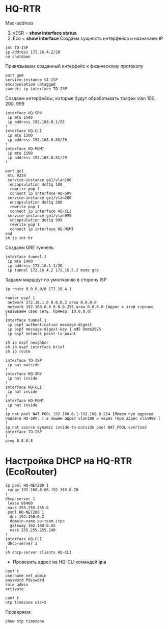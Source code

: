 # HQ-RTR
Mac-address
1. vESR = **show interface status**
2. Eco = **show interface**
   Создаем сущность интерфейса и назначаем IP
```
int TO-ISP
ip address 172.16.4.2/28
no shutdown
```
Привязываем созданный интерфейс к физическому протоколу

```
port ge0
service-instance SI-ISP
encapsulation untagged
connect ip interface TO-ISP
```
Создаем интерфейсы, которые будут обрабатывать трафик vlan 100, 200, 999
```
interface HQ-SRV
 ip mtu 1500
 ip address 192.168.0.1/26
!
interface HQ-CLI
 ip mtu 1500
 ip address 192.168.0.65/28
!
interface HQ-MGMT
 ip mtu 1500
 ip address 192.168.0.81/29
!
```
```
port ge1
 mtu 9234
 service-instance ge1/vlan100
  encapsulation dot1q 100
  rewrite pop 1
  connect ip interface HQ-SRV
 service-instance ge1/vlan200
  encapsulation dot1q 200
  rewrite pop 1
  connect ip interface HQ-CLI
 service-instance ge1/vlan999
  encapsulation dot1q 999
  rewrite pop 1
  connect ip interface HQ-MGMT
end
sh ip int br
```
Создаем GRE туннель
```
interface tunnel.1
 ip mtu 1400
 ip address 172.16.1.1/30
 ip tunnel 172.16.4.2 172.16.5.2 mode gre
```

Задаем маршрут по умолчанию в сторону ISP

```
ip route 0.0.0.0/0 172.16.4.1
```

```
router ospf 1
 network 172.16.1.0 0.0.0.3 area 0.0.0.0
 network 192.168.0.0 0.0.0.255 area 0.0.0.0 [Адрес в этой строчке указываем свою сеть. Пример: 10.0.0.0]
!
interface tunnel.1
 ip ospf authentication message-digest
 ip ospf message-digest-key 1 md5 Demo2025
 ip ospf network point-to-point
```
```
sh ip ospf neighbor 
sh ip ospf interface brief
sh ip route
```
```
interface TO-ISP
 ip nat outside
!
interface HQ-SRV
 ip nat inside
!
interface HQ-CLI
 ip nat inside
!
interface HQ-MGMT
 ip nat inside
!
ip nat pool NAT_POOL 192.168.0.1-192.168.0.254 [Пишем пул адресов подсети HQ-SRV. Т.е пишем адрес vlan100 и через тире адрес vlan999 ]
!
ip nat source dynamic inside-to-outside pool NAT_POOL overload interface TO-ISP
!
ping 8.8.8.8
```
# Настройка DHCP на HQ-RTR (EcoRouter)

```
ip pool HQ-NET200 1
 range 192.168.0.66-192.168.0.70
!
dhcp-server 1
 lease 86400
 mask 255.255.255.0
 pool HQ-NET200 1
  dns 192.168.0.2
  domain-name au-team.irpo
  gateway 192.168.0.65
  mask 255.255.255.240
!
interface HQ-CLI
 dhcp-server 1
!
sh dhcp-server clients HQ-CLI
```
* Проверить адрес на HQ-CLI командой **ip a**
```
conf t
username net_admin
password P@ssw0rd
role admin
activate
```
```
conf t
ntp timezone utc+5
```
Проверяем:

```
show ntp timezone
```
